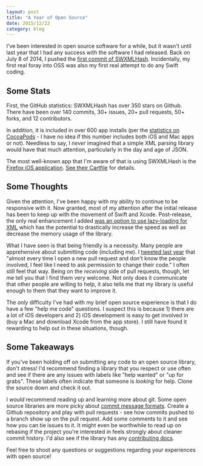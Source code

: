 ```yaml
---
layout: post
title: "A Year of Open Source"
date: 2015/12/22
category: blog
---
```


I've been interested in open source software for a while, but it wasn't until
last year that I had any success with the software I had released. Back on July
8 of 2014, I pushed the
[first commit of SWXMLHash](https://github.com/drmohundro/SWXMLHash/commit/497de2b34cda5114971acf07bbfa179f5991cab7).
Incidentally, my first real foray into OSS was also my first real attempt to do
any Swift coding.

## Some Stats

First, the GitHub statistics: SWXMLHash has over 350 stars on Github. There have
been over 140 commits, 30+ issues, 20+ pull requests, 50+ forks, and 12
contributors.

In addition, it is included in over 600 app installs (per the
[statistics on CocoaPods](https://cocoapods.org/pods/SWXMLHash) - I have no idea
if this number includes both iOS and Mac apps or not). Needless to say, I
_never_ imagined that a simple XML parsing library would have that much
attention, particularly in the day and age of JSON.

The most well-known app that I'm aware of that is using SWXMLHash is the
[Firefox iOS application](https://github.com/mozilla/firefox-ios).
[See their Cartfile](https://github.com/mozilla/firefox-ios/blob/da61c695d4e72ec620d34b60863cd8d680885e8c/Cartfile#L9)
for details.

## Some Thoughts

Given the attention, I've been happy with my ability to continue to be
responsive with it. Now granted, most of my attention after the initial release
has been to keep up with the movement of Swift and Xcode. Post-release, the only
real enhancement I added
[was an option to use lazy-loading for XML](https://github.com/drmohundro/SWXMLHash/pull/17)
which has the potential to drastically increase the speed as well as decrease
the memory usage of the library.

What I have seen is that being friendly is a necessity. Many people are
apprehensive about submitting code (including me). I
[tweeted last year](https://twitter.com/drmohundro/status/496485082564411393)
that "almost every time I open a new pull request and don't know the people
involved, I feel like I need to ask permission to change their code." I often
still feel that way. Being on the _receiving_ side of pull requests, though, let
me tell you that I find them very welcome. Not only does it communicate that
other people are willing to help, it also tells me that my library is useful
enough to them that they want to improve it.

The _only_ difficulty I've had with my brief open source experience is that I do
have a few "help me code" questions. I suspect this is because 1) there are a
lot of iOS developers and 2) iOS development is easy to get involved in (buy a
Mac and download Xcode from the app store). I still have found it rewarding to
help out in these situations, though.

## Some Takeaways

If you've been holding off on submitting any code to an open source library,
don't stress! I'd recommend finding a library that you respect or use often and
see if there are any issues with labels like "help wanted" or "up for grabs".
These labels often indicate that someone is _looking_ for help. Clone the source
down and check it out.

I _would_ recommend reading up and learning more about git. Some open source
libraries are more picky about
[commit message formats](http://tbaggery.com/2008/04/19/a-note-about-git-commit-messages.html).
Create a Github repository and play with pull requests - see how commits pushed
to a branch show up on the pull request. Add some comments to it and see how you
can tie issues to it. It might even be worthwhile to read up on rebasing if the
project you're interested in feels strongly about cleaner commit history. I'd
also see if the library has any
[contributing docs](https://github.com/rails/rails/blob/master/CONTRIBUTING.md).

Feel free to shoot any questions or suggestions regarding your experiences with
open source!
